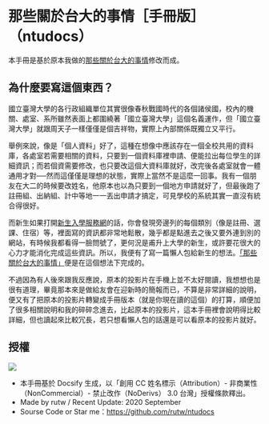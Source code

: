 
# 那些關於台大的事情［手冊版］（ntudocs）

本手冊是基於原本我做的[那些關於台大的事情](http://rutw.github.i/ntuguide/)修改而成。

## 為什麼要寫這個東西？

國立臺灣大學的各行政組織單位其實很像春秋戰國時代的各個諸侯國，校內的機關、處室、系所雖然表面上都圍繞著「國立臺灣大學」這個名義運作，但「國立臺灣大學」就跟周天子一樣僅僅是個吉祥物，實際上內部關係既獨立又平行。

舉例來說，像是「個人資料」好了，這種在想像中應該存在一個全校共用的資料庫，各處室若需要相關的資料，只要到一個資料庫裡申請、便能拉出每位學生的詳細資訊；而若個資需要修改，也只要改這個大資料庫就好，改完後各處室就會一體通用才對──然而這僅僅是理想的狀態，實際上當然不是這麼一回事。我有一個朋友在大二的時候要改姓名，他原本也以為只要到一個地方申請就好了，但最後跑了註冊組、出納組、計中等地一一丟出申請才搞定，可見學校的系統其實一直沒有統合得很好。

而新生如果打開[新生入學服務網](https://reg.aca.ntu.edu.tw/newstu/)的話，你會發現旁邊列的每個類別（像是註冊、選課、住宿）等，裡面寫的資訊都非常地鬆散，幾乎都是點進去之後又要外連到別的網站，有時候我都看得一臉問號了，更何況是甫升上大學的新生，或許要花很大的心力才能消化完成這些資訊。所以，我便有了寫一篇懶人包給新生的想法。[「那些關於台大的事情」](http://rutw.github.io/ntuguide/)便是在這個想法下完成的。

不過因為有人後來跟我反應說，原本的投影片在手機上並不太好閱讀，我想想也是很有道理，畢竟那本來是做給友會在迎新時的簡報而已，不算是非常詳細的說明，便又有了把原本的投影片轉變成手冊版本（就是你現在讀的這個）的打算，順便加了很多相關說明和我的碎碎念進去，比起原本的投影片，這本手冊裡會說明得比較詳細，但也讀起來比較冗長，若只想看懶人包的話還是可以看原本的投影片就好。

## 授權

![](https://i.creativecommons.org/l/by-nc-nd/3.0/tw/88x31.png)

- 本手冊基於 Docsify 生成，以「創用 CC 姓名標示（Attribution）- 非商業性（NonCommercial）- 禁止改作（NoDerivs） 3.0 台灣」授權條款釋出。
- Made by rutw / Recent Update: 2020 September
- Sourse Code or Star me：https://github.com/rutw/ntudocs

